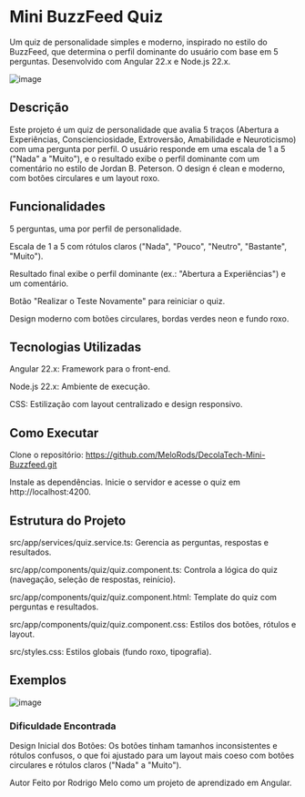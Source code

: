# Mini BuzzFeed Quiz


Um quiz de personalidade simples e moderno, inspirado no estilo do BuzzFeed, que determina o perfil dominante do usuário com base em 5 perguntas. Desenvolvido com Angular 22.x e Node.js 22.x.

![image](https://github.com/user-attachments/assets/a2f37e9b-d6d1-490d-85ff-6d2b75b05a4f)

## Descrição
Este projeto é um quiz de personalidade que avalia 5 traços (Abertura a Experiências, Conscienciosidade, Extroversão, Amabilidade e Neuroticismo) com uma pergunta por perfil. O usuário responde em uma escala de 1 a 5 ("Nada" a "Muito"), e o resultado exibe o perfil dominante com um comentário no estilo de Jordan B. Peterson. O design é clean e moderno, com botões circulares e um layout roxo.
## Funcionalidades
5 perguntas, uma por perfil de personalidade.

Escala de 1 a 5 com rótulos claros ("Nada", "Pouco", "Neutro", "Bastante", "Muito").

Resultado final exibe o perfil dominante (ex.: "Abertura a Experiências") e um comentário.

Botão "Realizar o Teste Novamente" para reiniciar o quiz.

Design moderno com botões circulares, bordas verdes neon e fundo roxo.

## Tecnologias Utilizadas
Angular 22.x: Framework para o front-end.

Node.js 22.x: Ambiente de execução.

CSS: Estilização com layout centralizado e design responsivo.

## Como Executar
Clone o repositório: https://github.com/MeloRods/DecolaTech-Mini-Buzzfeed.git

Instale as dependências. Inicie o servidor e acesse o quiz em http://localhost:4200.

## Estrutura do Projeto
src/app/services/quiz.service.ts: Gerencia as perguntas, respostas e resultados.

src/app/components/quiz/quiz.component.ts: Controla a lógica do quiz (navegação, seleção de respostas, reinício).

src/app/components/quiz/quiz.component.html: Template do quiz com perguntas e resultados.

src/app/components/quiz/quiz.component.css: Estilos dos botões, rótulos e layout.

src/styles.css: Estilos globais (fundo roxo, tipografia).

## Exemplos

![image](https://github.com/user-attachments/assets/a4d91512-95e0-4788-8a87-9fc4c528284f)


### Dificuldade Encontrada
Design Inicial dos Botões: Os botões tinham tamanhos inconsistentes e rótulos confusos, o que foi ajustado para um layout mais coeso com botões circulares e rótulos claros ("Nada" a "Muito").


Autor
Feito por Rodrigo Melo como um projeto de aprendizado em Angular.

